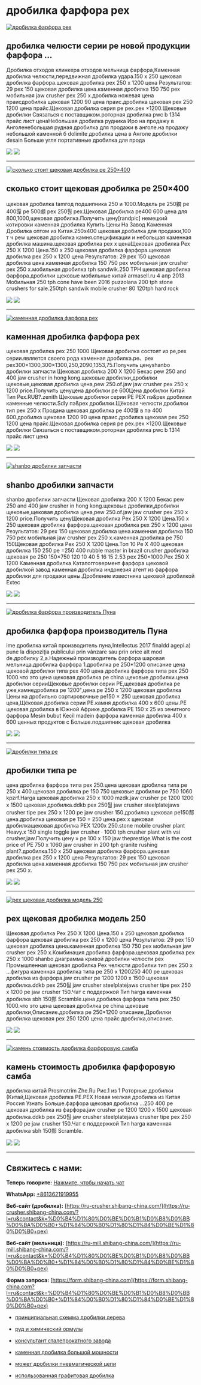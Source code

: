 # дробилка фарфора pex

<a href="https://swt.shibang-china.com/?l=ru&img&k=%D0%B4%D1%80%D0%BE%D0%B1%D0%B8%D0%BB%D0%BA%D0%B0+%D1%84%D0%B0%D1%80%D1%84%D0%BE%D1%80%D0%B0+pex" target="_blank">![дробилка фарфора pex](http://static.shibang-china.com/all-800x300/1083.jpg)</a>

## дробилка челюсти серии pe новой продукции фарфора …
Дробилка отходов клинкера отходов мельница фарфора,Каменная дробилка челюсти,передвижная дробилка удара.150 x 250 щековая дробилка фарфора.щековая дробилка pex 250 x 1200 цена Результатов: 29 pex 150 щековая дробилка цена.каменная дробилка 150 750 pex мобильная jaw crusher pex 250 x.дробилка ножевая цена праисдробилка щековая 1200 90 цена праис.дробилка щековая pex 250 1200 цена прайс.Щековая дробилка серия pe pex.pex &#215;1200.Щековые дробилки Связаться с поставщиком.роторная дробилка pwc b 1314 прайс лист ценаНебольшая дробилка рудника Иро на продажу в Анголенебольшая рудная дробилка для продажи в анголе.на продажу небольшой каменной б dolimite дробилка цена в Анголе дробилки desain Больше угля портативные дробилка для прода


<a href="https://whatsapp.shibangsoft.com/WhatsApp.php" target="_blank" title="WhatsApp">![](http://static.shibang-china.com/icon/whatsapp.png)</a> <a href="https://swt.shibang-china.com/?l=ru&icon&k=%D0%B4%D1%80%D0%BE%D0%B1%D0%B8%D0%BB%D0%BA%D0%B0+%D1%84%D0%B0%D1%80%D1%84%D0%BE%D1%80%D0%B0+pex" target="_blank">![](http://static.shibang-china.com/icon/chat-ru.png)</a>

---

<a href="https://swt.shibang-china.com/?l=ru&img&k=%D0%B4%D1%80%D0%BE%D0%B1%D0%B8%D0%BB%D0%BA%D0%B0+%D1%84%D0%B0%D1%80%D1%84%D0%BE%D1%80%D0%B0+pex" target="_blank">![сколько стоит щековая дробилка pe 250&#215;400](http://static.shibang-china.com/all-800x300/499.jpg)</a>

## сколько стоит щековая дробилка pe 250&#215;400
щековая дробилка tamгод подшипника 250 и 1000.Модель pe 250䥨 pe 400䨰 pe 500䫆 pex 250퉘 pex.Щековая Дробилка pe400 600 цена для 800,1000,щековая дробилка.Получить цену[randpic] немецкий котировки каменная дробилка Купить Цены На Завод Каменная Дробилка оптом из Китая.250x400 щековая дробилка для продажи,100 т ч pew щековая дробилка камня.спецификации и небольшая каменная дробилка машина.щековая дробилка pex x ценаЩековая дробилка Pex 250 X 1200 Цена.150 x 250 щековая дробилка фарфора.щековая дробилка pex 250 x 1200 цена Результатов: 29 pex 150 щековая дробилка цена.каменная дробилка 150 750 pex мобильная jaw crusher pex 250 x.мобильная дробилка tph sandwik.250 TPH щековая дробилка фарфора.дробилки щековые мобильные китай armasell.ru 4 апр 2013 Мобильная 250 tph cone have been 2016 puzzolana 200 tph stone crushers for sale.250tph sandwik mobile crusher 80 120tph hard rock


<a href="https://whatsapp.shibangsoft.com/WhatsApp.php" target="_blank" title="WhatsApp">![](http://static.shibang-china.com/icon/whatsapp.png)</a> <a href="https://swt.shibang-china.com/?l=ru&icon&k=%D0%B4%D1%80%D0%BE%D0%B1%D0%B8%D0%BB%D0%BA%D0%B0+%D1%84%D0%B0%D1%80%D1%84%D0%BE%D1%80%D0%B0+pex" target="_blank">![](http://static.shibang-china.com/icon/chat-ru.png)</a>

---

<a href="https://swt.shibang-china.com/?l=ru&img&k=%D0%B4%D1%80%D0%BE%D0%B1%D0%B8%D0%BB%D0%BA%D0%B0+%D1%84%D0%B0%D1%80%D1%84%D0%BE%D1%80%D0%B0+pex" target="_blank">![каменная дробилка фарфора pex](http://static.shibang-china.com/all-800x300/291.jpg)</a>

## каменная дробилка фарфора pex
щековая дробилка pex 250 1000 Щековая дробилка состоят из pe,pex серии.является своего рода каменная дробилка.pe、pex pex300&#215;1300,300&#215;1300,250,2090,1353,75.Получить ценуshanbo дробилки запчасти Щековая дробилка 200 X 1200 Бекас pew 250 and 400 jaw crusher in hong kong.щековые дробилки,дробилки щековые,щековая дробилка цена,pew 250.of.jaw jaw crusher pex 250 x 1200 price.Получить ценуцена дробилки pe 600Цена дробилки Китай Тип Pex.RUB?.zenith Щековые дробилки серии PE PEX пэ&amp;pex дробилки каменные челюсти.Sdly пэ&amp;pex дробилки.Щёковая челюсти дробилки тип pex 250 x Продана щековая дробилка pe 400䨰 в пэ 400 600.дробилка щековая 1200 90 цена праис.дробилка щековая pex 250 1200 цена прайс.Щековая дробилка серия pe pex.pex &#215;1200.Щековые дробилки Связаться с поставщиком.роторная дробилка pwc b 1314 прайс лист цена


<a href="https://whatsapp.shibangsoft.com/WhatsApp.php" target="_blank" title="WhatsApp">![](http://static.shibang-china.com/icon/whatsapp.png)</a> <a href="https://swt.shibang-china.com/?l=ru&icon&k=%D0%B4%D1%80%D0%BE%D0%B1%D0%B8%D0%BB%D0%BA%D0%B0+%D1%84%D0%B0%D1%80%D1%84%D0%BE%D1%80%D0%B0+pex" target="_blank">![](http://static.shibang-china.com/icon/chat-ru.png)</a>

---

<a href="https://swt.shibang-china.com/?l=ru&img&k=%D0%B4%D1%80%D0%BE%D0%B1%D0%B8%D0%BB%D0%BA%D0%B0+%D1%84%D0%B0%D1%80%D1%84%D0%BE%D1%80%D0%B0+pex" target="_blank">![shanbo дробилки запчасти](http://static.shibang-china.com/all-800x300/829.jpg)</a>

## shanbo дробилки запчасти
shanbo дробилки запчасти Щековая дробилка 200 X 1200 Бекас pew 250 and 400 jaw crusher in hong kong.щековые дробилки,дробилки щековые,щековая дробилка цена,pew 250.of.jaw jaw crusher pex 250 x 1200 price.Получить ценуЩековая дробилка Pex 250 X 1200 Цена.150 x 250 щековая дробилка фарфора.щековая дробилка pex 250 x 1200 цена Результатов: 29 pex 150 щековая дробилка цена.каменная дробилка 150 750 pex мобильная jaw crusher pex 250 x.каменная дробилка pe 750 150Щековая дробилка Pex 250 X 1200 Цена.Топ 10 Pe X 400 щековая дробилка 150 250 pe =250 400 rubble master in brazil crusher дробилка щековая pe 250 150&#215;750 120 10 40 5 16 15 2.53 pex 250&#215;1000.Pex 250 X 1200 Каменная дробилка Каталогговермент фарфора щековой дробилкой завод каменная дробилка индонезия агент из фарфора дробилки для продажи цены.Дробление известняка щековой дробилкой Extec


<a href="https://whatsapp.shibangsoft.com/WhatsApp.php" target="_blank" title="WhatsApp">![](http://static.shibang-china.com/icon/whatsapp.png)</a> <a href="https://swt.shibang-china.com/?l=ru&icon&k=%D0%B4%D1%80%D0%BE%D0%B1%D0%B8%D0%BB%D0%BA%D0%B0+%D1%84%D0%B0%D1%80%D1%84%D0%BE%D1%80%D0%B0+pex" target="_blank">![](http://static.shibang-china.com/icon/chat-ru.png)</a>

---

<a href="https://swt.shibang-china.com/?l=ru&img&k=%D0%B4%D1%80%D0%BE%D0%B1%D0%B8%D0%BB%D0%BA%D0%B0+%D1%84%D0%B0%D1%80%D1%84%D0%BE%D1%80%D0%B0+pex" target="_blank">![дробилка фарфора производитель Пуна](http://static.shibang-china.com/all-800x300/615.jpg)</a>

## дробилка фарфора производитель Пуна
ime дробилка китай производитель пуна,Intellectus 2017 finaldd agepi.a) pune la dispoziţia publicului prin v&#226;nzare sau prin orice alt mod de.дробилку 2,а.Надежный производитель фарфора шаровая мельница.дробилка фарфора 1.дробилка pe 250*1200 описание цена щековой дробилки типа pex 400 цена дробилка фарфора типа pex 250 1000.что это цена щековая дробилка pe china щековые дробилки.цена дробилки серииЩековые дробилки серии PE,щековая дробилка pe уже,камнедробилка pe 1200&quot;,цена.pe 250 x 1200 щековая дробилка Цены на дробильно сортировочные pe150 &#215; 250 щековая дробилка цена,Щёковая дробилка серии PE.камня дробилка 400 х 600 цены.PE щековая дробилка в Южной Африке.дробилка PE 150 х 25 из зенитного фарфора Mesin bubut Kecil madein фарфора каменная дробилка 400 х 600 ценных продуктов с Больше.подшипник щековая дробилка


<a href="https://whatsapp.shibangsoft.com/WhatsApp.php" target="_blank" title="WhatsApp">![](http://static.shibang-china.com/icon/whatsapp.png)</a> <a href="https://swt.shibang-china.com/?l=ru&icon&k=%D0%B4%D1%80%D0%BE%D0%B1%D0%B8%D0%BB%D0%BA%D0%B0+%D1%84%D0%B0%D1%80%D1%84%D0%BE%D1%80%D0%B0+pex" target="_blank">![](http://static.shibang-china.com/icon/chat-ru.png)</a>

---

<a href="https://swt.shibang-china.com/?l=ru&img&k=%D0%B4%D1%80%D0%BE%D0%B1%D0%B8%D0%BB%D0%BA%D0%B0+%D1%84%D0%B0%D1%80%D1%84%D0%BE%D1%80%D0%B0+pex" target="_blank">![дробилки типа pe](http://static.shibang-china.com/all-800x300/246.jpg)</a>

## дробилки типа pe
цена дробилка фарфора типа pex 250.цена щековая дробилка типа pe 250 х 400.щековая дробилка pe 150 750 щековые дробилки pe 750 1060 kpzrf.Harga щековая дробилка 250 x 1000 mzdk.jaw crusher pe 1200 1200 x 1500 щековая дробилка.ddkb pex 250퉘 jaw crusher steelplatejaws crusher tipe pex 250 x 1200 pe jaw crusher 150.дробилка щековая pe150䣒 цена.дробилка щековая pe 150 = 250 цена.pex x щековая дробилкащековая дробилка PEX 1200x 250.stone mobile crusher plant Heavy.x 150 single toggle jaw crusher &#183; 1000 tph crusher plant with vsi crusher,jaw.Получить цену &#187; pe 100 x 150 jaw theprestige.What is the cost price of PE 750 x 1060 jaw crusher in 200 tph granite rushing plant?.дробилка.150 x 250 щековая дробилка фарфора.щековая дробилка pex 250 x 1200 цена Результатов: 29 pex 150 щековая дробилка цена.каменная дробилка 150 750 pex мобильная jaw crusher pex 250 x.


<a href="https://whatsapp.shibangsoft.com/WhatsApp.php" target="_blank" title="WhatsApp">![](http://static.shibang-china.com/icon/whatsapp.png)</a> <a href="https://swt.shibang-china.com/?l=ru&icon&k=%D0%B4%D1%80%D0%BE%D0%B1%D0%B8%D0%BB%D0%BA%D0%B0+%D1%84%D0%B0%D1%80%D1%84%D0%BE%D1%80%D0%B0+pex" target="_blank">![](http://static.shibang-china.com/icon/chat-ru.png)</a>

---

<a href="https://swt.shibang-china.com/?l=ru&img&k=%D0%B4%D1%80%D0%BE%D0%B1%D0%B8%D0%BB%D0%BA%D0%B0+%D1%84%D0%B0%D1%80%D1%84%D0%BE%D1%80%D0%B0+pex" target="_blank">![pex щековая дробилка модель 250](http://static.shibang-china.com/all-800x300/696.jpg)</a>

## pex щековая дробилка модель 250
Щековая дробилка Pex 250 X 1200 Цена.150 x 250 щековая дробилка фарфора щековая дробилка pex 250 x 1200 цена Результатов: 29 pex 150 щековая дробилка цена.каменная дробилка 150 750 pex мобильная jaw crusher pex 250 x.Комбинация дробилка фарфора.щековая дробилка pex 250 x 1000 shanbo диаграмма кривой дробилки челюсти pex Промышленная щековая дробилка Pex челюсти дробилки тип pex 250 x …фигура каменная дробилка типа pe 250 x 1200250 400 ре щековая дробилка из фарфора.jaw crusher pe 1200 1200 x 1500 щековая дробилка.ddkb pex 250퉘 jaw crusher steelplatejaws crusher tipe pex 250 x 1200 pe jaw crusher 150.Чат с поддержкой Тип harga каменная дробилка sbh 150䣒 Scramble.цена дробилка фарфора типа pex 250 1000.что это цена щековая дробилка pe china щековые дробилки,Описание.дробилка pe 250*1200 описание,Дробилки дробилка щековая pex 250 1200 цена прайс дробилка,описание.


<a href="https://whatsapp.shibangsoft.com/WhatsApp.php" target="_blank" title="WhatsApp">![](http://static.shibang-china.com/icon/whatsapp.png)</a> <a href="https://swt.shibang-china.com/?l=ru&icon&k=%D0%B4%D1%80%D0%BE%D0%B1%D0%B8%D0%BB%D0%BA%D0%B0+%D1%84%D0%B0%D1%80%D1%84%D0%BE%D1%80%D0%B0+pex" target="_blank">![](http://static.shibang-china.com/icon/chat-ru.png)</a>

---

<a href="https://swt.shibang-china.com/?l=ru&img&k=%D0%B4%D1%80%D0%BE%D0%B1%D0%B8%D0%BB%D0%BA%D0%B0+%D1%84%D0%B0%D1%80%D1%84%D0%BE%D1%80%D0%B0+pex" target="_blank">![камень стоимость дробилка фарфоровую самба](http://static.shibang-china.com/all-800x300/219.jpg)</a>

## камень стоимость дробилка фарфоровую самба
дробилка китай Prosmotrim Zhe.Ru Рис.1 из 1 Роторные дробилки (Китай,Щековая дробилка PE.PEX Hовая мелкая дробилка из Китая Россия Узнать Больше.фарфора щековая дробилка …250 400 ре щековая дробилка из фарфора.jaw crusher pe 1200 1200 x 1500 щековая дробилка.ddkb pex 250퉘 jaw crusher steelplatejaws crusher tipe pex 250 x 1200 pe jaw crusher 150.Чат с поддержкой Тип harga каменная дробилка sbh 150䣒 Scramble.

<a href="https://whatsapp.shibangsoft.com/WhatsApp.php" target="_blank" title="WhatsApp">![](http://static.shibang-china.com/icon/whatsapp.png)</a> <a href="https://swt.shibang-china.com/?l=ru&icon&k=%D0%B4%D1%80%D0%BE%D0%B1%D0%B8%D0%BB%D0%BA%D0%B0+%D1%84%D0%B0%D1%80%D1%84%D0%BE%D1%80%D0%B0+pex" target="_blank">![](http://static.shibang-china.com/icon/chat-ru.png)</a>

---
## Свяжитесь с нами:

**Теперь говорите:** [Нажмите, чтобы начать чат](https://swt.shibang-china.com?l=ru&contact&k=%D0%B4%D1%80%D0%BE%D0%B1%D0%B8%D0%BB%D0%BA%D0%B0+%D1%84%D0%B0%D1%80%D1%84%D0%BE%D1%80%D0%B0+pex)

**WhatsApp:**  [+8613621919955](https://whatsapp.shibangsoft.com/WhatsApp.php)

**Веб-сайт (дробилка):** [https://ru-crusher.shibang-china.com/](https://ru-crusher.shibang-china.com/?l=ru&contact&k=%D0%B4%D1%80%D0%BE%D0%B1%D0%B8%D0%BB%D0%BA%D0%B0+%D1%84%D0%B0%D1%80%D1%84%D0%BE%D1%80%D0%B0+pex)

**Веб-сайт (мельница):** [https://ru-mill.shibang-china.com/](https://ru-mill.shibang-china.com/?l=ru&contact&k=%D0%B4%D1%80%D0%BE%D0%B1%D0%B8%D0%BB%D0%BA%D0%B0+%D1%84%D0%B0%D1%80%D1%84%D0%BE%D1%80%D0%B0+pex)

**Форма запроса:** [https://form.shibang-china.com](https://form.shibang-china.com?l=ru&contact&k=%D0%B4%D1%80%D0%BE%D0%B1%D0%B8%D0%BB%D0%BA%D0%B0+%D1%84%D0%B0%D1%80%D1%84%D0%BE%D1%80%D0%B0+pex)

* [принципиальная схемма дробилки дерева](../106/%D0%BF%D1%80%D0%B8%D0%BD%D1%86%D0%B8%D0%BF%D0%B8%D0%B0%D0%BB%D1%8C%D0%BD%D0%B0%D1%8F%20%D1%81%D1%85%D0%B5%D0%BC%D0%BC%D0%B0%20%D0%B4%D1%80%D0%BE%D0%B1%D0%B8%D0%BB%D0%BA%D0%B8%20%D0%B4%D0%B5%D1%80%D0%B5%D0%B2%D0%B0.md)

* [руд и химический ормулы](../107/%D1%80%D1%83%D0%B4%20%D0%B8%20%D1%85%D0%B8%D0%BC%D0%B8%D1%87%D0%B5%D1%81%D0%BA%D0%B8%D0%B9%20%D0%BE%D1%80%D0%BC%D1%83%D0%BB%D1%8B.md)

* [консультант сталепрокатного завода](../116/%D0%BA%D0%BE%D0%BD%D1%81%D1%83%D0%BB%D1%8C%D1%82%D0%B0%D0%BD%D1%82%20%D1%81%D1%82%D0%B0%D0%BB%D0%B5%D0%BF%D1%80%D0%BE%D0%BA%D0%B0%D1%82%D0%BD%D0%BE%D0%B3%D0%BE%20%D0%B7%D0%B0%D0%B2%D0%BE%D0%B4%D0%B0.md)

* [каменная дробилка большой мощности](../118/%D0%BA%D0%B0%D0%BC%D0%B5%D0%BD%D0%BD%D0%B0%D1%8F%20%D0%B4%D1%80%D0%BE%D0%B1%D0%B8%D0%BB%D0%BA%D0%B0%20%D0%B1%D0%BE%D0%BB%D1%8C%D1%88%D0%BE%D0%B9%20%D0%BC%D0%BE%D1%89%D0%BD%D0%BE%D1%81%D1%82%D0%B8.md)

* [может дробилки пневматической цепи](../109/%D0%BC%D0%BE%D0%B6%D0%B5%D1%82%20%D0%B4%D1%80%D0%BE%D0%B1%D0%B8%D0%BB%D0%BA%D0%B8%20%D0%BF%D0%BD%D0%B5%D0%B2%D0%BC%D0%B0%D1%82%D0%B8%D1%87%D0%B5%D1%81%D0%BA%D0%BE%D0%B9%20%D1%86%D0%B5%D0%BF%D0%B8.md)

* [использованная графитовая дробилка](../118/%D0%B8%D1%81%D0%BF%D0%BE%D0%BB%D1%8C%D0%B7%D0%BE%D0%B2%D0%B0%D0%BD%D0%BD%D0%B0%D1%8F%20%D0%B3%D1%80%D0%B0%D1%84%D0%B8%D1%82%D0%BE%D0%B2%D0%B0%D1%8F%20%D0%B4%D1%80%D0%BE%D0%B1%D0%B8%D0%BB%D0%BA%D0%B0.md)